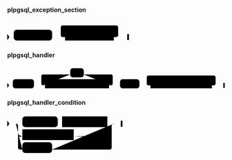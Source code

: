 #### plpgsql_exception_section

<svg class="rrdiagram" version="1.1" xmlns:xlink="http://www.w3.org/1999/xlink" xmlns="http://www.w3.org/2000/svg" width="282" height="50" viewbox="0 0 282 50"><path class="connector" d="M0 37h15m89 0h30m-5 0q-5 0-5-5v-17q0-5 5-5h123q5 0 5 5v17q0 5-5 5m-5 0h35"/><polygon points="0,44 5,37 0,30" style="fill:black;stroke-width:0"/><rect class="literal" x="15" y="20" width="89" height="25" rx="7"/><text class="text" x="25" y="37">EXCEPTION</text><a xlink:href="#plpgsql-handler"><rect class="rule" x="134" y="20" width="113" height="25"/><text class="text" x="144" y="37">plpgsql_handler</text></a><polygon points="278,44 282,44 282,30 278,30" style="fill:black;stroke-width:0"/></svg>

#### plpgsql_handler

<svg class="rrdiagram" version="1.1" xmlns:xlink="http://www.w3.org/1999/xlink" xmlns="http://www.w3.org/2000/svg" width="594" height="65" viewbox="0 0 594 65"><path class="connector" d="M0 52h15m58 0h30m-5 0q-5 0-5-5v-20q0-5 5-5h74m37 0h74q5 0 5 5v20q0 5-5 5m-5 0h30m53 0h30m-5 0q-5 0-5-5v-17q0-5 5-5h178q5 0 5 5v17q0 5-5 5m-5 0h35"/><polygon points="0,59 5,52 0,45" style="fill:black;stroke-width:0"/><rect class="literal" x="15" y="35" width="58" height="25" rx="7"/><text class="text" x="25" y="52">WHEN</text><rect class="literal" x="172" y="5" width="37" height="25" rx="7"/><text class="text" x="182" y="22">OR</text><a xlink:href="#plpgsql-handler-condition"><rect class="rule" x="103" y="35" width="175" height="25"/><text class="text" x="113" y="52">plpgsql_handler_condition</text></a><rect class="literal" x="308" y="35" width="53" height="25" rx="7"/><text class="text" x="318" y="52">THEN</text><a xlink:href="../../../../syntax_resources/grammar_diagrams#plpgsql-executable-stmt"><rect class="rule" x="391" y="35" width="168" height="25"/><text class="text" x="401" y="52">plpgsql_executable_stmt</text></a><polygon points="590,59 594,59 594,45 590,45" style="fill:black;stroke-width:0"/></svg>

#### plpgsql_handler_condition

<svg class="rrdiagram" version="1.1" xmlns:xlink="http://www.w3.org/1999/xlink" xmlns="http://www.w3.org/2000/svg" width="267" height="95" viewbox="0 0 267 95"><path class="connector" d="M0 22h35m82 0h10m105 0h20m-227 25q0 5 5 5h5m119 0h83q5 0 5-5m-222-25q5 0 5 5v50q0 5 5 5h5m69 0h133q5 0 5-5v-50q0-5 5-5m5 0h15"/><polygon points="0,29 5,22 0,15" style="fill:black;stroke-width:0"/><rect class="literal" x="35" y="5" width="82" height="25" rx="7"/><text class="text" x="45" y="22">SQLSTATE</text><a xlink:href="../../../../syntax_resources/grammar_diagrams#errcode-literal"><rect class="rule" x="127" y="5" width="105" height="25"/><text class="text" x="137" y="22">errcode_literal</text></a><a xlink:href="../../../../syntax_resources/grammar_diagrams#exception-name"><rect class="rule" x="35" y="35" width="119" height="25"/><text class="text" x="45" y="52">exception_name</text></a><rect class="literal" x="35" y="65" width="69" height="25" rx="7"/><text class="text" x="45" y="82">OTHERS</text><polygon points="263,29 267,29 267,15 263,15" style="fill:black;stroke-width:0"/></svg>

